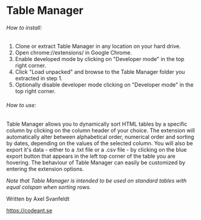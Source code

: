 # Table Manager

###### How to install:

1. Clone or extract Table Manager in any location on your hard drive.
2. Open chrome://extensions/ in Google Chrome.
3. Enable developed mode by clicking on "Developer mode" in the top right corner.
4. Click "Load unpacked" and browse to the Table Manager folder you extracted in step 1.
5. Optionally disable developer mode clicking on "Developer mode" in the top right corner.

###### How to use:

Table Manager allows you to dynamically sort HTML tables by a specific column by clicking on the column header of your choice.
The extension will automatically alter between alphabetical order, numerical order and sorting by dates, depending on the values of the selected column.
You will also be export it's data - either to a .txt file or a .csv file - by clicking on the blue export button that appears in the left top corner of the table you are hovering.
The behaviour of Table Manager can easily be customized by entering the extension options.

*Note that Table Manager is intended to be used on standard tables with equal colspan when sorting rows.*

Written by Axel Svanfeldt

https://codeant.se